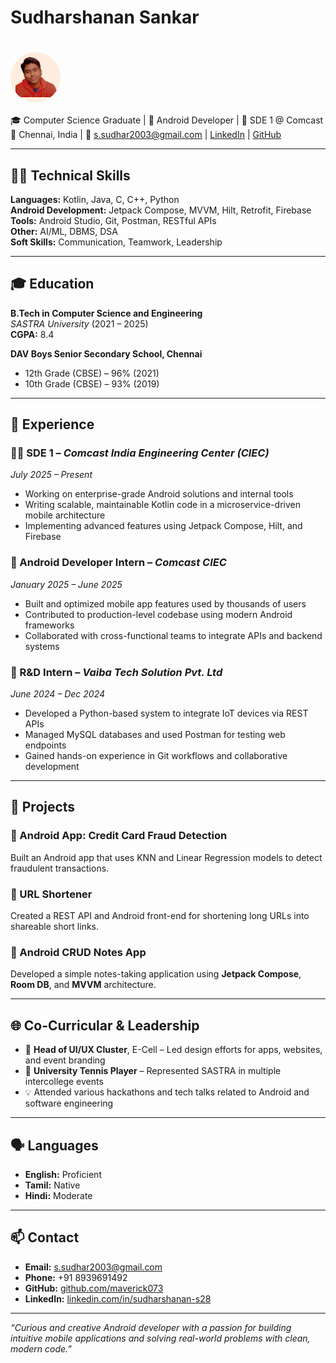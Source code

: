 # Sudharshanan Sankar

# <img src="images/sudharshanan.png" alt="Sudharshanan Sankar" width="80" style="border-radius: 50%; vertical-align: middle;" />


🎓 Computer Science Graduate | 🤖 Android Developer | 💼 SDE 1 @ Comcast  
📍 Chennai, India | 📧 s.sudhar2003@gmail.com | [LinkedIn](https://linkedin.com/in/sudharshanan-s28) | [GitHub](https://github.com/maverick073)

---

## 👨‍💻 Technical Skills

**Languages:** Kotlin, Java, C, C++, Python  
**Android Development:** Jetpack Compose, MVVM, Hilt, Retrofit, Firebase  
**Tools:** Android Studio, Git, Postman, RESTful APIs  
**Other:** AI/ML, DBMS, DSA  
**Soft Skills:** Communication, Teamwork, Leadership

---

## 🎓 Education

**B.Tech in Computer Science and Engineering**  
_SASTRA University_ (2021 – 2025)  
**CGPA:** 8.4  

**DAV Boys Senior Secondary School, Chennai**  
- 12th Grade (CBSE) – 96% (2021)  
- 10th Grade (CBSE) – 93% (2019)

---

## 💼 Experience

### 🧑‍💻 SDE 1 – *Comcast India Engineering Center (CIEC)*  
*July 2025 – Present*  
- Working on enterprise-grade Android solutions and internal tools  
- Writing scalable, maintainable Kotlin code in a microservice-driven mobile architecture  
- Implementing advanced features using Jetpack Compose, Hilt, and Firebase

### 🚀 Android Developer Intern – *Comcast CIEC*  
*January 2025 – June 2025*  
- Built and optimized mobile app features used by thousands of users  
- Contributed to production-level codebase using modern Android frameworks  
- Collaborated with cross-functional teams to integrate APIs and backend systems

### 🔧 R&D Intern – *Vaiba Tech Solution Pvt. Ltd*  
*June 2024 – Dec 2024*  
- Developed a Python-based system to integrate IoT devices via REST APIs  
- Managed MySQL databases and used Postman for testing web endpoints  
- Gained hands-on experience in Git workflows and collaborative development

---

## 🚀 Projects

### 📱 Android App: Credit Card Fraud Detection
Built an Android app that uses KNN and Linear Regression models to detect fraudulent transactions.

### 🔗 URL Shortener
Created a REST API and Android front-end for shortening long URLs into shareable short links.

### 📘 Android CRUD Notes App
Developed a simple notes-taking application using **Jetpack Compose**, **Room DB**, and **MVVM** architecture.

---

## 🌐 Co-Curricular & Leadership

- 🎨 **Head of UI/UX Cluster**, E-Cell – Led design efforts for apps, websites, and event branding  
- 🎾 **University Tennis Player** – Represented SASTRA in multiple intercollege events  
- 💡 Attended various hackathons and tech talks related to Android and software engineering

---

## 🗣️ Languages

- **English:** Proficient  
- **Tamil:** Native  
- **Hindi:** Moderate

---

## 📫 Contact

- **Email:** [s.sudhar2003@gmail.com](mailto:s.sudhar2003@gmail.com)  
- **Phone:** +91 8939691492  
- **GitHub:** [github.com/maverick073](https://github.com/maverick073)  
- **LinkedIn:** [linkedin.com/in/sudharshanan-s28](https://linkedin.com/in/sudharshanan-s28)

---

_“Curious and creative Android developer with a passion for building intuitive mobile applications and solving real-world problems with clean, modern code.”_
